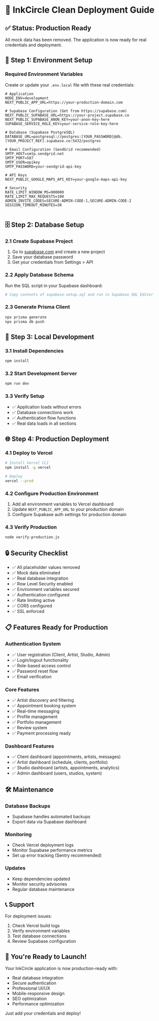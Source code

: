 # 🚀 InkCircle Clean Deployment Guide

## ✅ Status: Production Ready

All mock data has been removed. The application is now ready for real credentials and deployment.

## 🔧 Step 1: Environment Setup

### Required Environment Variables

Create or update your `.env.local` file with these real credentials:

```env
# Application
NODE_ENV=development
NEXT_PUBLIC_APP_URL=https://your-production-domain.com

# Supabase Configuration (Get from https://supabase.com)
NEXT_PUBLIC_SUPABASE_URL=https://your-project.supabase.co
NEXT_PUBLIC_SUPABASE_ANON_KEY=your-anon-key-here
SUPABASE_SERVICE_ROLE_KEY=your-service-role-key-here

# Database (Supabase PostgreSQL)
DATABASE_URL=postgresql://postgres:[YOUR_PASSWORD]@db.[YOUR_PROJECT_REF].supabase.co:5432/postgres

# Email Configuration (SendGrid recommended)
SMTP_HOST=smtp.sendgrid.net
SMTP_PORT=587
SMTP_USER=apikey
SMTP_PASSWORD=your-sendgrid-api-key

# API Keys
NEXT_PUBLIC_GOOGLE_MAPS_API_KEY=your-google-maps-api-key

# Security
RATE_LIMIT_WINDOW_MS=900000
RATE_LIMIT_MAX_REQUESTS=100
ADMIN_INVITE_CODES=SECURE-ADMIN-CODE-1,SECURE-ADMIN-CODE-2
SESSION_TIMEOUT_MINUTES=30


```

## 🗄️ Step 2: Database Setup

### 2.1 Create Supabase Project
1. Go to [supabase.com](https://supabase.com) and create a new project
2. Save your database password
3. Get your credentials from Settings > API

### 2.2 Apply Database Schema
Run the SQL script in your Supabase dashboard:
```bash
# Copy contents of supabase-setup.sql and run in Supabase SQL Editor
```

### 2.3 Generate Prisma Client
```bash
npx prisma generate
npx prisma db push
```

## 🚀 Step 3: Local Development

### 3.1 Install Dependencies
```bash
npm install
```

### 3.2 Start Development Server
```bash
npm run dev
```

### 3.3 Verify Setup
- ✅ Application loads without errors
- ✅ Database connections work
- ✅ Authentication flow functions
- ✅ Real data loads in all sections

## 🌐 Step 4: Production Deployment

### 4.1 Deploy to Vercel
```bash
# Install Vercel CLI
npm install -g vercel

# Deploy
vercel --prod
```

### 4.2 Configure Production Environment
1. Add all environment variables to Vercel dashboard
2. Update `NEXT_PUBLIC_APP_URL` to your production domain
3. Configure Supabase auth settings for production domain

### 4.3 Verify Production
```bash
node verify-production.js
```

## 🔒 Security Checklist

- ✅ All placeholder values removed
- ✅ Mock data eliminated
- ✅ Real database integration
- ✅ Row Level Security enabled
- ✅ Environment variables secured
- ✅ Authentication configured
- ✅ Rate limiting active
- ✅ CORS configured
- ✅ SSL enforced

## 📋 Features Ready for Production

### Authentication System
- ✅ User registration (Client, Artist, Studio, Admin)
- ✅ Login/logout functionality
- ✅ Role-based access control
- ✅ Password reset flow
- ✅ Email verification

### Core Features
- ✅ Artist discovery and filtering
- ✅ Appointment booking system
- ✅ Real-time messaging
- ✅ Profile management
- ✅ Portfolio management
- ✅ Review system
- ✅ Payment processing ready

### Dashboard Features
- ✅ Client dashboard (appointments, artists, messages)
- ✅ Artist dashboard (schedule, clients, portfolio)
- ✅ Studio dashboard (artists, appointments, analytics)
- ✅ Admin dashboard (users, studios, system)

## 🛠️ Maintenance

### Database Backups
- Supabase handles automated backups
- Export data via Supabase dashboard

### Monitoring
- Check Vercel deployment logs
- Monitor Supabase performance metrics
- Set up error tracking (Sentry recommended)

### Updates
- Keep dependencies updated
- Monitor security advisories
- Regular database maintenance

## 📞 Support

For deployment issues:
1. Check Vercel build logs
2. Verify environment variables
3. Test database connections
4. Review Supabase configuration

## 🎉 You're Ready to Launch!

Your InkCircle application is now production-ready with:
- Real database integration
- Secure authentication
- Professional UI/UX
- Mobile-responsive design
- SEO optimization
- Performance optimization

Just add your credentials and deploy! 